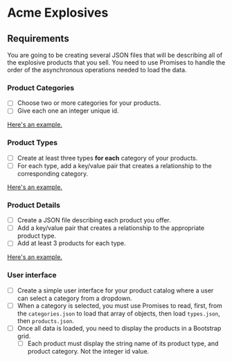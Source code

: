 # Acme Explosives

## Requirements

You are going to be creating several JSON files that will be describing all of the explosive products that you sell. You need to use Promises to handle the order of the asynchronous operations needed to load the data.

### Product Categories

- [ ] Choose two or more categories for your products.
- [ ] Give each one an integer unique id.

[Here's an example.](assets/json/categories.json)

### Product Types

- [ ] Create at least three types **for each** category of your products.
- [ ] For each type, add a key/value pair that creates a relationship to the corresponding category.

[Here's an example.](assets/json/types.json)

### Product Details

- [ ] Create a JSON file describing each product you offer.
- [ ] Add a key/value pair that creates a relationship to the appropriate product type.
- [ ] Add at least 3 products for each type.

[Here's an example.](assets/json/products.json)

### User interface

- [ ] Create a simple user interface for your product catalog where a user can select a category from a dropdown.
- [ ] When a category is selected, you must use Promises to read, first, from the `categories.json` to load that array of objects, then load `types.json`, then `products.json`.
- [ ] Once all data is loaded, you need to display the products in a Bootstrap grid.
    - [ ] Each product must display the string name of its product type, and product category. Not the integer id value.

